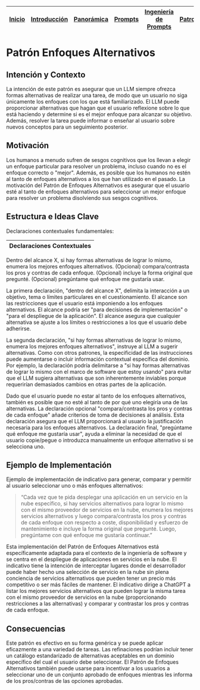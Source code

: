 <div align=right>

|[Inicio](/README.md)|[Introducción](/documentos/intro.md)|[Panorámica](/documentos/panorámica.md)|[Prompts](/prompts/README.md)|[Ingeniería de Prompts](/ingenieriaDePrompts/README.md)|[Patrones](/ingenieriaDePrompts/patrones/README.md)|[Casos de Uso](/casosDeUso/README.md)|
|-|-|-|-|-|-|-

</div>

# Patrón Enfoques Alternativos

## Intención y Contexto

La intención de este patrón es asegurar que un LLM siempre ofrezca formas alternativas de realizar una tarea, de modo que un usuario no siga únicamente los enfoques con los que está familiarizado. El LLM puede proporcionar alternativas que hagan que el usuario reflexione sobre lo que está haciendo y determine si es el mejor enfoque para alcanzar su objetivo. Además, resolver la tarea puede informar o enseñar al usuario sobre nuevos conceptos para un seguimiento posterior.

## Motivación

Los humanos a menudo sufren de sesgos cognitivos que los llevan a elegir un enfoque particular para resolver un problema, incluso cuando no es el enfoque correcto o "mejor". Además, es posible que los humanos no estén al tanto de enfoques alternativos a los que han utilizado en el pasado. La motivación del Patrón de Enfoques Alternativos es asegurar que el usuario esté al tanto de enfoques alternativos para seleccionar un mejor enfoque para resolver un problema disolviendo sus sesgos cognitivos.

## Estructura e Ideas Clave

Declaraciones contextuales fundamentales:

|Declaraciones Contextuales
|-|
Dentro del alcance X, si hay formas alternativas de lograr lo mismo, enumera los mejores enfoques alternativos.
(Opcional) compara/contrasta los pros y contras de cada enfoque.
(Opcional) incluye la forma original que pregunté.
(Opcional) pregúntame qué enfoque me gustaría usar.

La primera declaración, "dentro del alcance X", delimita la interacción a un objetivo, tema o límites particulares en el cuestionamiento. El alcance son las restricciones que el usuario está imponiendo a los enfoques alternativos. El alcance podría ser "para decisiones de implementación" o "para el despliegue de la aplicación". El alcance asegura que cualquier alternativa se ajuste a los límites o restricciones a los que el usuario debe adherirse.

La segunda declaración, "si hay formas alternativas de lograr lo mismo, enumera los mejores enfoques alternativos", instruye al LLM a sugerir alternativas. Como con otros patrones, la especificidad de las instrucciones puede aumentarse o incluir información contextual específica del dominio. Por ejemplo, la declaración podría delimitarse a "si hay formas alternativas de lograr lo mismo con el marco de software que estoy usando" para evitar que el LLM sugiera alternativas que son inherentemente inviables porque requerirían demasiados cambios en otras partes de la aplicación.

Dado que el usuario puede no estar al tanto de los enfoques alternativos, también es posible que no esté al tanto de por qué uno elegiría una de las alternativas. La declaración opcional "compara/contrasta los pros y contras de cada enfoque" añade criterios de toma de decisiones al análisis. Esta declaración asegura que el LLM proporcionará al usuario la justificación necesaria para los enfoques alternativos. La declaración final, "pregúntame qué enfoque me gustaría usar", ayuda a eliminar la necesidad de que el usuario copie/pegue o introduzca manualmente un enfoque alternativo si se selecciona uno.

## Ejemplo de Implementación

Ejemplo de implementación de indicativo para generar, comparar y permitir al usuario seleccionar uno o más enfoques alternativos:

> “Cada vez que te pida desplegar una aplicación en un servicio en la nube específico, si hay servicios alternativos para lograr lo mismo con el mismo proveedor de servicios en la nube, enumera los mejores servicios alternativos y luego compara/contrasta los pros y contras de cada enfoque con respecto a coste, disponibilidad y esfuerzo de mantenimiento e incluye la forma original que pregunté. Luego, pregúntame con qué enfoque me gustaría continuar.”

Esta implementación del Patrón de Enfoques Alternativos está específicamente adaptada para el contexto de la ingeniería de software y se centra en el despliegue de aplicaciones en servicios en la nube. El indicativo tiene la intención de interceptar lugares donde el desarrollador puede haber hecho una selección de servicio en la nube sin plena conciencia de servicios alternativos que pueden tener un precio más competitivo o ser más fáciles de mantener. El indicativo dirige a ChatGPT a listar los mejores servicios alternativos que pueden lograr la misma tarea con el mismo proveedor de servicios en la nube (proporcionando restricciones a las alternativas) y comparar y contrastar los pros y contras de cada enfoque.

## Consecuencias

Este patrón es efectivo en su forma genérica y se puede aplicar eficazmente a una variedad de tareas. Las refinaciones podrían incluir tener un catálogo estandarizado de alternativas aceptables en un dominio específico del cual el usuario debe seleccionar. El Patrón de Enfoques Alternativos también puede usarse para incentivar a los usuarios a seleccionar uno de un conjunto aprobado de enfoques mientras les informa de los pros/contras de las opciones aprobadas.
